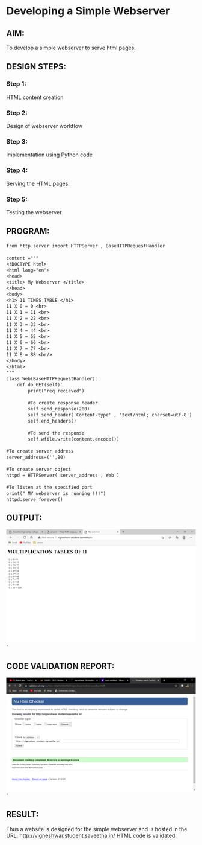 # Developing a Simple Webserver
## AIM:
To develop a simple webserver to serve html pages.

## DESIGN STEPS:
### Step 1: 
HTML content creation
### Step 2:
Design of webserver workflow
### Step 3:
Implementation using Python code
### Step 4:
Serving the HTML pages.
### Step 5:
Testing the webserver

## PROGRAM:
```
from http.server import HTTPServer , BaseHTTPRequestHandler

content =""" 
<!DOCTYPE html>
<html lang="en">
<head>
<title> My Webserver </title>
</head>
<body>
<h1> 11 TIMES TABLE </h1>
11 X 0 = 0 <br>
11 X 1 = 11 <br>
11 X 2 = 22 <br>
11 X 3 = 33 <br>
11 X 4 = 44 <br>
11 X 5 = 55 <br>
11 X 6 = 66 <br>
11 X 7 = 77 <br>
11 X 8 = 88 <br/>
</body>
</html>
"""
class Web(BaseHTTPRequestHandler):
    def do_GET(self):
        print("req recieved")

        #To create response header
        self.send_response(200)
        self.send_header('Content-type' , 'text/html; charset=utf-8')
        self.end_headers()

        #To send the response 
        self.wfile.write(content.encode())

#To create server address 
server_address=('',80)

#To create server object
httpd = HTTPServer( server_address , Web )

#To listen at the specified port
print(" MY webserver is running !!!")
httpd.serve_forever()
```
## OUTPUT:
![output](./static/img/page.png)'

## CODE VALIDATION REPORT:
![output](./static/img/valid.png)'

## RESULT:
Thus a website is designed for the simple webserver and is hosted in the 
URL: http://vigneshwar.student.saveetha.in/  HTML code is validated.
